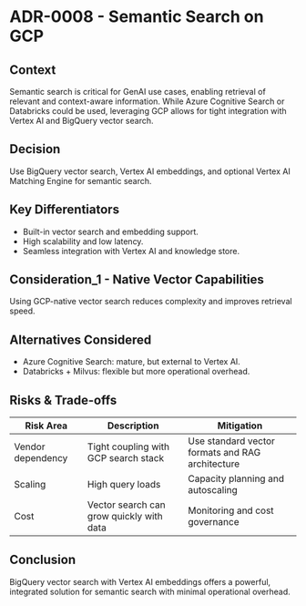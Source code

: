 # ADR-0008 - Semantic Search on GCP

## Context
Semantic search is critical for GenAI use cases, enabling retrieval of relevant and context-aware information. While Azure Cognitive Search or Databricks could be used, leveraging GCP allows for tight integration with Vertex AI and BigQuery vector search.

## Decision
Use BigQuery vector search, Vertex AI embeddings, and optional Vertex AI Matching Engine for semantic search.

## Key Differentiators
- Built-in vector search and embedding support.
- High scalability and low latency.
- Seamless integration with Vertex AI and knowledge store.

## Consideration_1 - Native Vector Capabilities
Using GCP-native vector search reduces complexity and improves retrieval speed.

## Alternatives Considered
- Azure Cognitive Search: mature, but external to Vertex AI.
- Databricks + Milvus: flexible but more operational overhead.

## Risks & Trade-offs

| Risk Area | Description | Mitigation |
|-----------|-------------|------------|
| Vendor dependency | Tight coupling with GCP search stack | Use standard vector formats and RAG architecture |
| Scaling | High query loads | Capacity planning and autoscaling |
| Cost | Vector search can grow quickly with data | Monitoring and cost governance |

## Conclusion
BigQuery vector search with Vertex AI embeddings offers a powerful, integrated solution for semantic search with minimal operational overhead.
